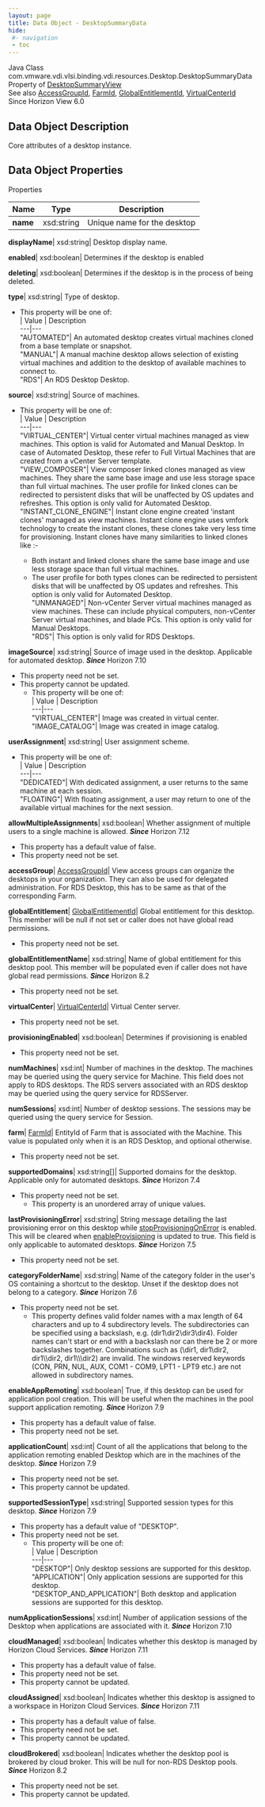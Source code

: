 ```yaml
---
layout: page
title: Data Object - DesktopSummaryData
hide:
 #- navigation
 - toc
---
```






Java Class
    com.vmware.vdi.vlsi.binding.vdi.resources.Desktop.DesktopSummaryData  
Property of
     [DesktopSummaryView](vdi.resources.Desktop.DesktopSummaryView.md#field_detail)  
See also
     [AccessGroupId](vdi.entity.AccessGroupId.md), [FarmId](vdi.entity.FarmId.md), [GlobalEntitlementId](vdi.entity.GlobalEntitlementId.md), [VirtualCenterId](vdi.entity.VirtualCenterId.md)  
Since 
    Horizon View 6.0

## Data Object Description 

Core attributes of a desktop instance. 

## Data Object Properties

Properties

Name |  Type |  Description   
---|---|---  
**name**|  xsd:string|  Unique name for the desktop   
  
**displayName**|  xsd:string|  Desktop display name.   
  
**enabled**|  xsd:boolean|  Determines if the desktop is enabled   
  
**deleting**|  xsd:boolean|  Determines if the desktop is in the process of being deleted.   
  
**type**|  xsd:string|  Type of desktop.   


  * This property will be one of:  
|  Value |  Description   
---|---  
"AUTOMATED"| An automated desktop creates virtual machines cloned from a base template or snapshot.  
"MANUAL"| A manual machine desktop allows selection of existing virtual machines and addition to the desktop of available machines to connect to.  
"RDS"| An RDS Desktop Desktop.  

  
**source**|  xsd:string|  Source of machines.   


  * This property will be one of:  
|  Value |  Description   
---|---  
"VIRTUAL_CENTER"| Virtual center virtual machines managed as view machines. This option is valid for Automated and Manual Desktop. In case of Automated Desktop, these refer to Full Virtual Machines that are created from a vCenter Server template.  
"VIEW_COMPOSER"| View composer linked clones managed as view machines. They share the same base image and use less storage space than full virtual machines. The user profile for linked clones can be redirected to persistent disks that will be unaffected by OS updates and refreshes. This option is only valid for Automated Desktop.  
"INSTANT_CLONE_ENGINE"| Instant clone engine created 'instant clones' managed as view machines. Instant clone engine uses vmfork technology to create the instant clones, these clones take very less time for provisioning. Instant clones have many similarities to linked clones like :-  

    * Both instant and linked clones share the same base image and use less storage space than full virtual machines.
    * The user profile for both types clones can be redirected to persistent disks that will be unaffected by OS updates and refreshes.
This option is only valid for Automated Desktop.  
"UNMANAGED"| Non-vCenter Server virtual machines managed as view machines. These can include physical computers, non-vCenter Server virtual machines, and blade PCs. This option is only valid for Manual Desktops.  
"RDS"| This option is only valid for RDS Desktops.  

  
**imageSource**|  xsd:string|  Source of image used in the desktop. Applicable for automated desktop.  **_Since_** Horizon 7.10  


* This property need not be set.
* This property cannot be updated.
  * This property will be one of:  
|  Value |  Description   
---|---  
"VIRTUAL_CENTER"| Image was created in virtual center.  
"IMAGE_CATALOG"| Image was created in image catalog.  

  
**userAssignment**|  xsd:string|  User assignment scheme.   


  * This property will be one of:  
|  Value |  Description   
---|---  
"DEDICATED"| With dedicated assignment, a user returns to the same machine at each session.  
"FLOATING"| With floating assignment, a user may return to one of the available virtual machines for the next session.  

  
**allowMultipleAssignments**|  xsd:boolean|  Whether assignment of multiple users to a single machine is allowed.  **_Since_** Horizon 7.12  


  * This property has a default value of false.
* This property need not be set.

  
**accessGroup**| [AccessGroupId](vdi.entity.AccessGroupId.md)|  View access groups can organize the desktops in your organization. They can also be used for delegated administration. For RDS Desktop, this has to be same as that of the corresponding Farm.   
  
**globalEntitlement**| [GlobalEntitlementId](vdi.entity.GlobalEntitlementId.md)|  Global entitlement for this desktop. This member will be null if not set or caller does not have global read permissions.   


* This property need not be set.

  
**globalEntitlementName**|  xsd:string|  Name of global entitlement for this desktop pool. This member will be populated even if caller does not have global read permissions.  **_Since_** Horizon 8.2  


* This property need not be set.

  
**virtualCenter**| [VirtualCenterId](vdi.entity.VirtualCenterId.md)|  Virtual Center server.   


* This property need not be set.

  
**provisioningEnabled**|  xsd:boolean|  Determines if provisioning is enabled   


* This property need not be set.

  
**numMachines**|  xsd:int|  Number of machines in the desktop. The machines may be queried using the query service for Machine. This field does not apply to RDS desktops. The RDS servers associated with an RDS desktop may be queried using the query service for RDSServer.   
  
**numSessions**|  xsd:int|  Number of desktop sessions. The sessions may be queried using the query service for Session.   
  
**farm**| [FarmId](vdi.entity.FarmId.md)|  EntityId of Farm that is associated with the Machine. This value is populated only when it is an RDS Desktop, and optional otherwise.   


* This property need not be set.

  
**supportedDomains**|  xsd:string[]|  Supported domains for the desktop. Applicable only for automated desktops.  **_Since_** Horizon 7.4  


* This property need not be set.
  * This property is an unordered array of unique values.

  
**lastProvisioningError**|  xsd:string|  String message detailing the last provisioning error on this desktop while [stopProvisioningOnError](vdi.resources.Desktop.VirtualCenterProvisioningSettings.md#stopProvisioningOnError) is enabled. This will be cleared when [enableProvisioning](vdi.resources.Desktop.VirtualCenterProvisioningSettings.md#enableProvisioning) is updated to true. This field is only applicable to automated desktops.  **_Since_** Horizon 7.5  


* This property need not be set.

  
**categoryFolderName**|  xsd:string|  Name of the category folder in the user's OS containing a shortcut to the desktop. Unset if the desktop does not belong to a category.  **_Since_** Horizon 7.6  


* This property need not be set.
  * This property defines valid folder names with a max length of 64 characters and up to 4 subdirectory levels. The subdirectories can be specified using a backslash, e.g. (dir1\dir2\dir3\dir4). Folder names can't start or end with a backslash nor can there be 2 or more backslashes together. Combinations such as (\dir1, dir1\dir2\, dir1\\\dir2, dir1\\\\\dir2) are invalid. The windows reserved keywords (CON, PRN, NUL, AUX, COM1 - COM9, LPT1 - LPT9 etc.) are not allowed in subdirectory names. 

  
**enableAppRemoting**|  xsd:boolean|  True, if this desktop can be used for application pool creation. This will be useful when the machines in the pool support application remoting.  **_Since_** Horizon 7.9  


  * This property has a default value of false.
* This property need not be set.

  
**applicationCount**|  xsd:int|  Count of all the applications that belong to the application remoting enabled Desktop which are in the machines of the desktop.  **_Since_** Horizon 7.9  


* This property need not be set.
* This property cannot be updated.

  
**supportedSessionType**|  xsd:string|  Supported session types for this desktop.  **_Since_** Horizon 7.9  


  * This property has a default value of "DESKTOP".
* This property need not be set.
  * This property will be one of:  
|  Value |  Description   
---|---  
"DESKTOP"| Only desktop sessions are supported for this desktop.  
"APPLICATION"| Only application sessions are supported for this desktop.  
"DESKTOP_AND_APPLICATION"| Both desktop and application sessions are supported for this desktop.  

  
**numApplicationSessions**|  xsd:int|  Number of application sessions of the Desktop when applications are associated with it.  **_Since_** Horizon 7.10  
  
**cloudManaged**|  xsd:boolean|  Indicates whether this desktop is managed by Horizon Cloud Services.  **_Since_** Horizon 7.11  


  * This property has a default value of false.
* This property need not be set.
* This property cannot be updated.

  
**cloudAssigned**|  xsd:boolean|  Indicates whether this desktop is assigned to a workspace in Horizon Cloud Services.  **_Since_** Horizon 7.11  


  * This property has a default value of false.
* This property need not be set.
* This property cannot be updated.

  
**cloudBrokered**|  xsd:boolean|  Indicates whether the desktop pool is brokered by cloud broker. This will be null for non-RDS Desktop pools.  **_Since_** Horizon 8.2  


* This property need not be set.
* This property cannot be updated.

  
  
  

  
  

